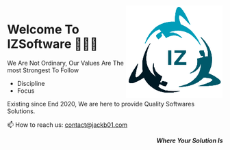 <!-- ![Logo](IZ.PNG?raw=true "IZSoftware")
**_Where Your Solution Is_** -->
<img align="right" src="IZ.PNG"/>

# Welcome To IZSoftware 👋🏾👋

We Are Not Ordinary, Our Values Are The most Strongest To Follow

- Discipline
- Focus

Existing since End 2020, We are here to provide Quality Softwares Solutions.

📫 How to reach us: contact@jackb01.com

<p align="right"><b><i>Where Your Solution Is</i></b></p>
